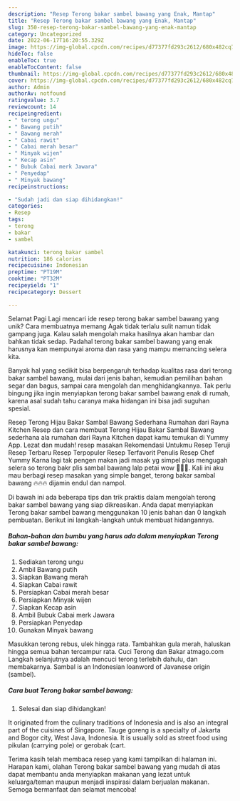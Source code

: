 ```yaml
---
description: "Resep Terong bakar sambel bawang yang Enak, Mantap"
title: "Resep Terong bakar sambel bawang yang Enak, Mantap"
slug: 350-resep-terong-bakar-sambel-bawang-yang-enak-mantap
category: Uncategorized
date: 2022-06-17T16:20:55.329Z
image: https://img-global.cpcdn.com/recipes/d77377fd293c2612/680x482cq70/terong-bakar-sambel-bawang-foto-resep-utama.jpg
hideToc: false
enableToc: true
enableTocContent: false
thumbnail: https://img-global.cpcdn.com/recipes/d77377fd293c2612/680x482cq70/terong-bakar-sambel-bawang-foto-resep-utama.jpg
cover: https://img-global.cpcdn.com/recipes/d77377fd293c2612/680x482cq70/terong-bakar-sambel-bawang-foto-resep-utama.jpg
author: Admin
authorAv: notfound
ratingvalue: 3.7
reviewcount: 14
recipeingredient:
- " terong ungu"
- " Bawang putih"
- " Bawang merah"
- " Cabai rawit"
- " Cabai merah besar"
- " Minyak wijen"
- " Kecap asin"
- " Bubuk Cabai merk Jawara"
- " Penyedap"
- " Minyak bawang"
recipeinstructions:

- "Sudah jadi dan siap dihidangkan!"
categories:
- Resep
tags:
- terong
- bakar
- sambel

katakunci: terong bakar sambel 
nutrition: 186 calories
recipecuisine: Indonesian
preptime: "PT19M"
cooktime: "PT32M"
recipeyield: "1"
recipecategory: Dessert

---
```



Selamat Pagi Lagi mencari ide resep terong bakar sambel bawang yang unik? Cara membuatnya memang Agak tidak terlalu sulit namun tidak gampang juga. Kalau salah mengolah maka hasilnya akan hambar dan bahkan tidak sedap. Padahal terong bakar sambel bawang yang enak harusnya kan mempunyai aroma dan rasa yang mampu memancing selera kita.


Banyak hal yang sedikit bisa berpengaruh terhadap kualitas rasa dari terong bakar sambel bawang, mulai dari jenis bahan, kemudian pemilihan bahan segar dan bagus, sampai cara mengolah dan menghidangkannya. Tak perlu bingung jika ingin menyiapkan terong bakar sambel bawang enak di rumah, karena asal sudah tahu caranya maka hidangan ini bisa jadi suguhan spesial.

Resep Terong Hijau Bakar Sambal Bawang Sederhana Rumahan dari Rayna Kitchen Resep dan cara membuat Terong Hijau Bakar Sambal Bawang sederhana ala rumahan dari Rayna Kitchen dapat kamu temukan di Yummy App. Lezat dan mudah! resep masakan Rekomendasi Untukmu Resep Teruji Resep Terbaru Resep Terpopuler Resep Terfavorit Penulis Resep Chef Yummy Karna lagi tak pengen makan jadi masak yg simpel plus mengugah selera so terong bakr plis sambal bawang lalp petai wow 🤤🤤🤤. Kali ini aku mau berbagi resep masakan yang simple banget, terong bakar sambal bawang 🔥🔥🔥 dijamin endul dan nampol.


Di bawah ini ada beberapa tips dan trik praktis dalam mengolah terong bakar sambel bawang yang siap dikreasikan. Anda dapat menyiapkan Terong bakar sambel bawang menggunakan 10 jenis bahan dan 0 langkah pembuatan. Berikut ini langkah-langkah untuk membuat hidangannya.

<!--inarticleads1-->

##### Bahan-bahan dan bumbu yang harus ada dalam menyiapkan Terong bakar sambel bawang:

1. Sediakan  terong ungu
1. Ambil  Bawang putih
1. Siapkan  Bawang merah
1. Siapkan  Cabai rawit
1. Persiapkan  Cabai merah besar
1. Persiapkan  Minyak wijen
1. Siapkan  Kecap asin
1. Ambil  Bubuk Cabai merk Jawara
1. Persiapkan  Penyedap
1. Gunakan  Minyak bawang


Masukkan terong rebus, ulek hingga rata. Tambahkan gula merah, haluskan hingga semua bahan tercampur rata. Cuci Terong dan Bakar atmago.com Langkah selanjutnya adalah mencuci terong terlebih dahulu, dan membakarnya. Sambal is an Indonesian loanword of Javanese origin (sambel). 

<!--inarticleads2-->

##### Cara buat Terong bakar sambel bawang:


1. Selesai dan siap dihidangkan!

It originated from the culinary traditions of Indonesia and is also an integral part of the cuisines of Singapore. Tauge goreng is a specialty of Jakarta and Bogor city, West Java, Indonesia. It is usually sold as street food using pikulan (carrying pole) or gerobak (cart. 

Terima kasih telah membaca resep yang kami tampilkan di halaman ini. Harapan kami, olahan Terong bakar sambel bawang yang mudah di atas dapat membantu anda menyiapkan makanan yang lezat untuk keluarga/teman maupun menjadi inspirasi dalam berjualan makanan. Semoga bermanfaat dan selamat mencoba!

